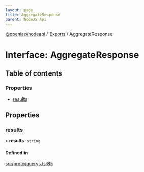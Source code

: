 ```yaml
---
layout: page
title: AggregateResponse
parent: NodeJS Api
---
```

[@openiap/nodeapi](../README.md) / [Exports](../modules.md) / AggregateResponse

# Interface: AggregateResponse

## Table of contents

### Properties

- [results](AggregateResponse.md#results)

## Properties

### results

• **results**: `string`

#### Defined in

[src/proto/querys.ts:85](https://github.com/openiap/nodeapi/blob/a6b5438/src/proto/querys.ts#L85)
